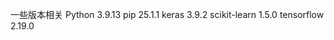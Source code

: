 一些版本相关
Python                       3.9.13
pip                          25.1.1
keras                        3.9.2
scikit-learn                 1.5.0
tensorflow                   2.19.0

